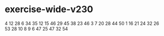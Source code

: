 # exercise-wide-v230
4
12
28
6
34
35
12
15
46
29
45
38
23
46
3
7
20
28
44
50
1
16
21
24
32
26
53
28
10
8
9
6
47
25
47
32
54
